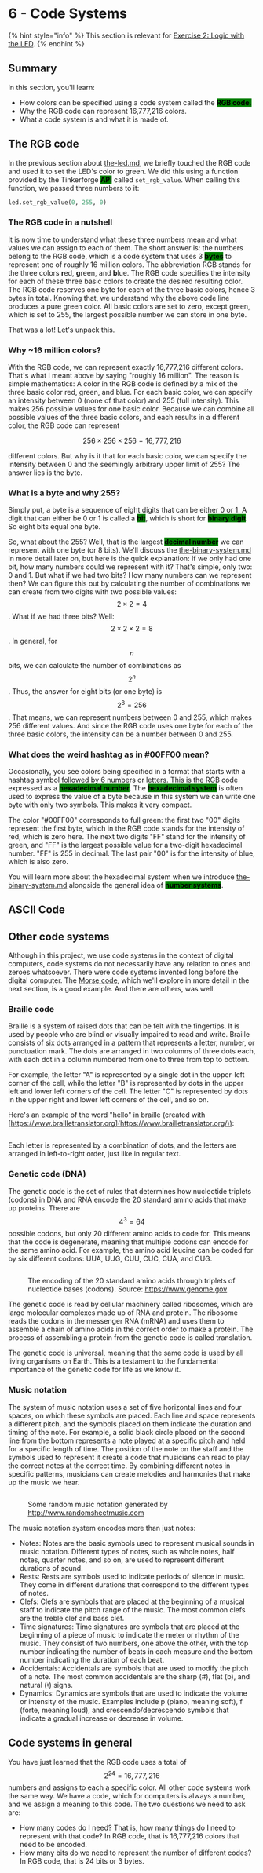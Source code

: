 # 6 - Code Systems

{% hint style="info" %}
This section is relevant for [Exercise 2: Logic with the LED](https://github.com/winf-hsos/lifi-exercises/raw/main/exercises/02\_exercise\_logic\_with\_the\_led.pdf).
{% endhint %}

## Summary

In this section, you'll learn:

* How colors can be specified using a code system called the <mark style="background-color:green;">**RGB code.**</mark>
* Why the RGB code can represent 16,777,216 colors.
* What a code system is and what it is made of.

## The RGB code

In the previous section about [the-led.md](the-led.md "mention"), we briefly touched the RGB code and used it to set the LED's color to green. We did this using a function provided by the Tinkerforge <mark style="background-color:green;">**API**</mark> called `set_rgb_value`. When calling this function, we passed three numbers to it:

```python
led.set_rgb_value(0, 255, 0)
```

### The RGB code in a nutshell

It is now time to understand what these three numbers mean and what values we can assign to each of them. The short answer is: the numbers belong to the RGB code, which is a code system that uses 3 <mark style="background-color:green;">**bytes**</mark> to represent one of roughly 16 million colors. The abbreviation RGB stands for the three colors **r**ed, **g**reen, and **b**lue. The RGB code specifies the intensity for each of these three basic colors to create the desired resulting color. The RGB code reserves one byte for each of the three basic colors, hence 3 bytes in total. Knowing that, we understand why the above code line produces a pure green color. All basic colors are set to zero, except green, which is set to 255, the largest possible number we can store in one byte.

That was a lot! Let's unpack this.

### Why \~16 million colors?

With the RGB code, we can represent exactly 16,777,216 different colors. That's what I meant above by saying "roughly 16 million". The reason is simple mathematics: A color in the RGB code is defined by a mix of the three basic color red, green, and blue. For each basic color, we can specify an intensity between 0 (none of that color) and 255 (full intensity). This makes 256 possible values for one basic color. Because we can combine all possible values of the three basic colors, and each results in a different color, the RGB code can represent

$$
256 \times 256 \times 256 = 16,777,216
$$

different colors. But why is it that for each basic color, we can specify the intensity between 0 and the seemingly arbitrary upper limit of 255? The answer lies is the byte.

### What is a byte and why 255?

Simply put, a byte is a sequence of eight digits that can be either 0 or 1. A digit that can either be 0 or 1 is called a <mark style="background-color:green;">**bit**</mark>, which is short for <mark style="background-color:green;">**binary digit**</mark>. So eight bits equal one byte.

So, what about the 255? Well, that is the largest <mark style="background-color:green;">**decimal number**</mark> we can represent with one byte (or 8 bits). We'll discuss the [the-binary-system.md](the-binary-system.md "mention") in more detail later on, but here is the quick explanation: If we only had one bit, how many numbers could we represent with it? That's simple, only two: 0 and 1. But what if we had two bits? How many numbers can we represent then? We can figure this out by calculating the number of combinations we can create from two digits with two possible values: $$2 \times 2 = 4$$. What if we had three bits? Well: $$2 \times 2 \times 2 = 8$$. In general, for $$n$$ bits, we can calculate the number of combinations as $$2^n$$. Thus, the answer for eight bits (or one byte) is $$2^8 = 256$$. That means, we can represent numbers between 0 and 255, which makes 256 different values. And since the RGB code uses one byte for each of the three basic colors, the intensity can be a number between 0 and 255.

### What does the weird hashtag as in #00FF00 mean?

Occasionally, you see colors being specified in a format that starts with a hashtag symbol followed by 6 numbers or letters. This is the RGB code expressed as a <mark style="background-color:green;">**hexadecimal number**</mark>. The <mark style="background-color:green;">**hexadecimal system**</mark> is often used to express the value of a byte because in this system we can write one byte with only two symbols. This makes it very compact.&#x20;

The color "#00FF00" corresponds to full green: the first two "00" digits represent the first byte, which in the RGB code stands for the intensity of red, which is zero here. The next two digits "FF" stand for the intensity of green, and "FF" is the largest possible value for a two-digit hexadecimal number. "FF" is 255 in decimal. The last pair "00" is for the intensity of blue, which is also zero.

You will learn more about the hexadecimal system when we introduce [the-binary-system.md](the-binary-system.md "mention") alongside the general idea of <mark style="background-color:green;">**number systems**</mark>.

## ASCII Code

## Other code systems

Although in this project, we use code systems in the context of digital computers, code systems do not necessarily have any relation to ones and zeroes whatsoever. There were code systems invented long before the digital computer. The [Morse code](morse-code.md), which we'll explore in more detail in the next section, is a good example. And there are others, was well.

### Braille code

Braille is a system of raised dots that can be felt with the fingertips. It is used by people who are blind or visually impaired to read and write. Braille consists of six dots arranged in a pattern that represents a letter, number, or punctuation mark. The dots are arranged in two columns of three dots each, with each dot in a column numbered from one to three from top to bottom.

For example, the letter "A" is represented by a single dot in the upper-left corner of the cell, while the letter "B" is represented by dots in the upper left and lower left corners of the cell. The letter "C" is represented by dots in the upper right and lower left corners of the cell, and so on.

Here's an example of the word "hello" in braille (created with [https://www.brailletranslator.org](https://www.brailletranslator.org/)):

<figure><img src="../.gitbook/assets/hello_braille.png" alt=""><figcaption></figcaption></figure>

Each letter is represented by a combination of dots, and the letters are arranged in left-to-right order, just like in regular text.

### Genetic code (DNA)

The genetic code is the set of rules that determines how nucleotide triplets (codons) in DNA and RNA encode the 20 standard amino acids that make up proteins. There are $$4^3 = 64$$ possible codons, but only 20 different amino acids to code for. This means that the code is degenerate, meaning that multiple codons can encode for the same amino acid. For example, the amino acid leucine can be coded for by six different codons: UUA, UUG, CUU, CUC, CUA, and CUG.

<figure><img src="../.gitbook/assets/genetic_code.jpg" alt=""><figcaption><p>The encoding of the 20 standard amino acids through triplets of nucleotide bases (codons). Source: <a href="https://www.genome.gov/">https://www.genome.gov</a></p></figcaption></figure>

The genetic code is read by cellular machinery called ribosomes, which are large molecular complexes made up of RNA and protein. The ribosome reads the codons in the messenger RNA (mRNA) and uses them to assemble a chain of amino acids in the correct order to make a protein. The process of assembling a protein from the genetic code is called translation.

The genetic code is universal, meaning that the same code is used by all living organisms on Earth. This is a testament to the fundamental importance of the genetic code for life as we know it.

### Music notation

The system of music notation uses a set of five horizontal lines and four spaces, on which these symbols are placed. Each line and space represents a different pitch, and the symbols placed on them indicate the duration and timing of the note. For example, a solid black circle placed on the second line from the bottom represents a note played at a specific pitch and held for a specific length of time. The position of the note on the staff and the symbols used to represent it create a code that musicians can read to play the correct notes at the correct time. By combining different notes in specific patterns, musicians can create melodies and harmonies that make up the music we hear.

<figure><img src="../.gitbook/assets/image.png" alt=""><figcaption><p>Some random music notation generated by <a href="http://www.randomsheetmusic.com/">http://www.randomsheetmusic.com</a></p></figcaption></figure>

The music notation system encodes more than just notes:

* Notes: Notes are the basic symbols used to represent musical sounds in music notation. Different types of notes, such as whole notes, half notes, quarter notes, and so on, are used to represent different durations of sound.
* Rests: Rests are symbols used to indicate periods of silence in music. They come in different durations that correspond to the different types of notes.
* Clefs: Clefs are symbols that are placed at the beginning of a musical staff to indicate the pitch range of the music. The most common clefs are the treble clef and bass clef.
* Time signatures: Time signatures are symbols that are placed at the beginning of a piece of music to indicate the meter or rhythm of the music. They consist of two numbers, one above the other, with the top number indicating the number of beats in each measure and the bottom number indicating the duration of each beat.
* Accidentals: Accidentals are symbols that are used to modify the pitch of a note. The most common accidentals are the sharp (#), flat (b), and natural (♮) signs.
* Dynamics: Dynamics are symbols that are used to indicate the volume or intensity of the music. Examples include p (piano, meaning soft), f (forte, meaning loud), and crescendo/decrescendo symbols that indicate a gradual increase or decrease in volume.

## Code systems in general

You have just learned that the RGB code uses a total of $$2^{24}=16,777,216$$ numbers and assigns to each a specific color. All other code systems work the same way. We have a code, which for computers is always a number, and we assign a meaning to this code. The two questions we need to ask are:

* How many codes do I need? That is, how many things do I need to represent with that code? In RGB code, that is 16,777,216 colors that need to be encoded.
* How many bits do we need to represent the number of different codes? In RGB code, that is 24 bits or 3 bytes.
